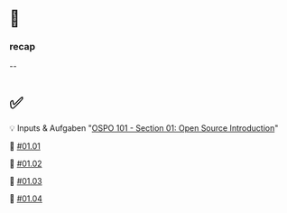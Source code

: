 # 👀
### recap
--
# ✅

💡 Inputs & Aufgaben "[OSPO 101 - Section 01: Open Source Introduction](https://digital-sustainability.github.io/module-eoss-ospo101/module1/)"

💪 [#01.01](https://github.com/digital-sustainability/module-eoss/issues/18)

💪 [#01.02](https://github.com/digital-sustainability/module-eoss-hs24-sandbox/issues/1)

💪 [#01.03](https://github.com/digital-sustainability/module-eoss-hs24-sandbox/issues/2)

💪 [#01.04](https://github.com/todogroup/ospo101/stargazers/you_know)